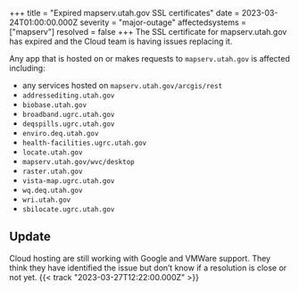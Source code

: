 +++
title = "Expired mapserv.utah.gov SSL certificates"
date = 2023-03-24T01:00:00.000Z
severity = "major-outage"
affectedsystems = ["mapserv"]
resolved = false
+++
The SSL certificate for mapserv.utah.gov has expired and the Cloud team is having issues replacing it.

Any app that is hosted on or makes requests to `mapserv.utah.gov` is affected including:

- any services hosted on `mapserv.utah.gov/arcgis/rest`
- `addressediting.utah.gov`
- `biobase.utah.gov`
- `broadband.ugrc.utah.gov`
- `deqspills.ugrc.utah.gov`
- `enviro.deq.utah.gov`
- `health-facilities.ugrc.utah.gov`
- `locate.utah.gov`
- `mapserv.utah.gov/wvc/desktop`
- `raster.utah.gov`
- `vista-map.ugrc.utah.gov`
- `wq.deq.utah.gov`
- `wri.utah.gov`
- `sbilocate.ugrc.utah.gov`

## Update

Cloud hosting are still working with Google and VMWare support. They think they have identified the issue but don’t know if a resolution is close or not yet. {{< track "2023-03-27T12:22:00.000Z" >}}
